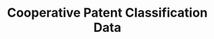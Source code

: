 ---
layout: default
bigquery: https://console.cloud.google.com/bigquery?p=patents-public-data&d=cpc&page=dataset
citation: '“Cooperative Patent Classification” by the EPO and USPTO, for public use. '
contributors: EPO, USPTO
cost: None
description: Cooperative Patent Classification Data contains the scheme and definitions
  of the Cooperative Patent Classification system for classifying patent documents.
  The CPC is the result of a partnership between the EPO and the USPTO in their joint
  effort to develop a common, internationally compatible classification system for
  technical documents, in particular patent publications, which will be used by both
  offices in the patent granting process
documentation: https://www.cooperativepatentclassification.org/cpcSchemeAndDefinitions
last_edit: 04/05/2022, 08:44:27
location: https://www.cooperativepatentclassification.org/index
maintained_by: USPTO, EPO
schema_fields:
- childGroups
- additional_only
- residual_references
- limiting_references
- title_part
- breakdownCode
- limitingReferences
- titleFull
- residualReferences
- glossary
- ipc_concordant
- status
- child_groups
- not_allocatable
- dateRevised
- notAllocatable
- application_references
- titlePart
- title_full
- parents
- informativeReferences
- date_revised
- symbol
- synonyms
- children
- applicationReferences
- informative_references
- sizeCache
- ipcConcordant
- level
- breakdown_code
- definition
shortname: cooperative_patent_classification
tags:
- patents
- science
title: Cooperative Patent Classification Data
uuid: 984374a7-16e9-4b35-9445-458daceb01bf
---
